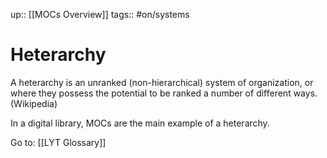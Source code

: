 up:: [[MOCs Overview]] 
tags:: #on/systems 

# Heterarchy
A heterarchy is an unranked (non-hierarchical) system of organization, or where they possess the potential to be ranked a number of different ways. (Wikipedia)

In a digital library, MOCs are the main example of a heterarchy.

Go to: [[LYT Glossary]]